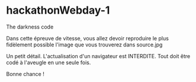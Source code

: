 # hackathonWebday-1
The darkness code

Dans cette épreuve de vitesse, vous allez devoir reproduire le plus fidèlement possible l'image que vous trouverez dans source.jpg


Un petit détail. L'actualisation d'un navigateur est INTERDITE. Tout doit être codé à l'aveugle en une seule fois.

Bonne chance !

